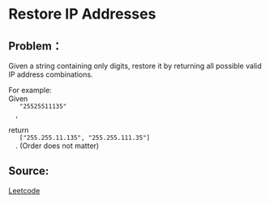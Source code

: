 # Restore IP Addresses

## Problem：

<div class="question-content">
 <p>
 </p>
 <p>
  Given a string containing only digits, restore it by returning all possible valid IP address combinations.
 </p>
 <p>
  For example:
  <br/>
  Given
  <code>
   "25525511135"
  </code>
  ,
 </p>
 <p>
  return
  <code>
   ["255.255.11.135", "255.255.111.35"]
  </code>
  . (Order does not matter)
 </p>
</div>


## Source:
[Leetcode](https://leetcode.com/problems/restore-ip-addresses/)
